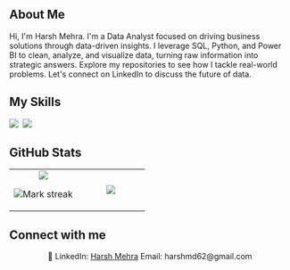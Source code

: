 ## About Me

Hi, I'm Harsh Mehra. I'm a Data Analyst focused on driving business solutions through data-driven insights. I leverage SQL, Python, and Power BI to clean, analyze, and visualize data, turning raw information into strategic answers. Explore my repositories to see how I tackle real-world problems. Let's connect on LinkedIn to discuss the future of data.

## My Skills

<img src="https://img.shields.io/badge/Python-3776AB?logo=python&logoColor=fff"> 
<img src="https://img.shields.io/badge/MySQL-4479A1?logo=mysql&logoColor=fff"> 

## GitHub Stats

<table><tbody><tr border="none"><td width="50%" align="center">
<img align="center" src="https://readme-stats-fork-mauve.vercel.app/api/?username=HarshMehr34&theme=dark&show_icons=true&count_private=true">

<img alt="Mark streak" src="https://github-readme-streak-stats-five-roan.vercel.app?user=HarshMehr34&theme=dark"></td><td width="50%" align="center">
<img align="center" src="https://readme-stats-fork-mauve.vercel.app/api/top-langs/?username=HarshMehr34&theme=dark&hide_border=false&no-bg=true&no-frame=true&langs_count=6"></td></tr></tbody></table>

## Connect with me

<p align="center">🔗 LinkedIn: <a href="https://www.linkedin.com/in/harsh-mehra-56a93a264/" target="_blank">Harsh Mehra</a> Email: harshmd62@gmail.com</p>
